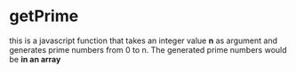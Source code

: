 # getPrime
this is a javascript function that takes an integer value **n** as argument and generates prime numbers from 0 to n. The generated prime numbers would be **in an array**

